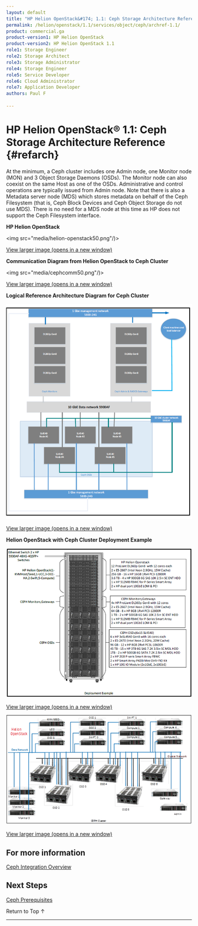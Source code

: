 ```yaml
---
layout: default
title: "HP Helion OpenStack&#174; 1.1: Ceph Storage Architecture Reference"
permalink: /helion/openstack/1.1/services/object/ceph/archref-1.1/
product: commercial.ga
product-version1: HP Helion OpenStack
product-version2: HP Helion OpenStack 1.1
role1: Storage Engineer
role2: Storage Architect 
role3: Storage Administrator 
role4: Storage Engineer
role5: Service Developer 
role6: Cloud Administrator 
role7: Application Developer 
authors: Paul F

---
```

<!--PUBLISHED-->

<script>

function PageRefresh {
onLoad="window.refresh"
}

PageRefresh();

</script>

<!---
<p style="font-size: small;"> <a href=" /helion/openstack/1.1/services/ceph/">&#9664; PREV</a> | <a href="/helion/openstack/1.1/">&#9650; UP</a> | <a href="/helion/openstack/1.1/ceph/prerequisite/"> NEXT &#9654</a> </p> --->


# HP Helion OpenStack&#174; 1.1: Ceph Storage Architecture Reference  {#refarch}

At the minimum, a Ceph cluster includes one Admin node, one Monitor node (MON) and 3 Object Storage Daemons (OSDs). The Monitor node can also coexist on the same Host as one of the OSDs. Administrative and control operations are typically issued from Admin node. Note that there is also a Metadata server node (MDS) which stores metadata on behalf of the Ceph Filesystem (that is, Ceph Block Devices and Ceph Object Storage do not use MDS). There is no need for a MDS node at this time as HP does not support the Ceph Filesystem interface.

**HP Helion OpenStack**<br>


<img src="media/helion-openstack50.png"/)>

<a href="javascript:window.open('/content/documentation/media/helion-openstack.png','_blank','toolbar=no,menubar=no,resizable=yes,scrollbars=yes')">View larger image (opens in a new window)</a>


**Communication Diagram from Helion OpenStack to Ceph Cluster**<br>

<img src="media/cephcomm50.png"/)>

<a href="javascript:window.open('/content/documentation/media/helion-cephcomm.png','_blank','toolbar=no,menubar=no,resizable=yes,scrollbars=yes')">View larger image (opens in a new window)</a>


**Logical Reference Architecture Diagram for Ceph Cluster** <br>

<img src="media/cephlogicalarch50.png">

<a href="javascript:window.open('/content/documentation/media/helion-cephlogicalarch.png','_blank','toolbar=no,menubar=no,resizable=yes,scrollbars=yes')">View larger image (opens in a new window)</a>


**Helion OpenStack with Ceph Cluster Deployment Example**

<img src="media/cephdeploy50.png"> <br>

<a href="javascript:window.open('/content/documentation/media/helion-cephdeploy.png','_blank','toolbar=no,menubar=no,resizable=yes,scrollbars=yes')">View larger image (opens in a new window)</a>

<img src="media/ceph-deployment-example.png"> <br>

<a href="javascript:window.open('/content/documentation/media/ceph-deployment-example.png','_blank','toolbar=no,menubar=no,resizable=yes,scrollbars=yes')">View larger image (opens in a new window)</a>


## For more information

[Ceph Integration Overview](/helion/openstack/1.1/services/ceph/overview/)

## Next Steps

[Ceph Prerequisites]( /helion/openstack/1.1/ceph/prerequisite/)


<a href="#top" style="padding:14px 0px 14px 0px; text-decoration: none;"> Return to Top &#8593; </a>

----

